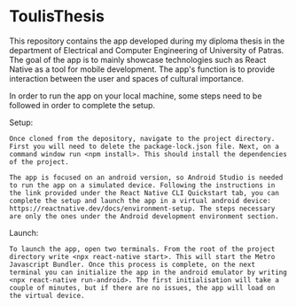 # ToulisThesis
 This repository contains the app developed during my diploma thesis in the department of Electrical and Computer Engineering of University of Patras.
 The goal of the app is to mainly showcase technologies such as React Native as a tool for mobile development. The app's function is to provide interaction between the user and spaces of cultural importance.

 In order to run the app on your local machine, some steps need to be followed in order to complete the setup. 


Setup:

    Once cloned from the depository, navigate to the project directory. First you will need to delete the package-lock.json file. Next, on a command window run <npm install>. This should install the dependencies of the project. 

    The app is focused on an android version, so Android Studio is needed to run the app on a simulated device. Following the instructions in the link provided under the React Native CLI Quickstart tab, you can complete the setup and launch the app in a virtual android device: https://reactnative.dev/docs/environment-setup. The steps necessary are only the ones under the Android development environment section.

Launch:

    To launch the app, open two terminals. From the root of the project directory write <npx react-native start>. This will start the Metro Javascript Bundler. Once this process is complete, on the next terminal you can initialize the app in the android emulator by writing <npx react-native run-android>. The first initialisation will take a couple of minutes, but if there are no issues, the app will load on the virtual device.


